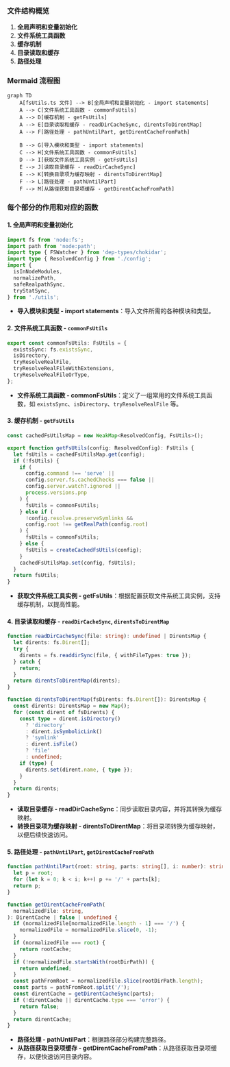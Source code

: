 ### 文件结构概览

1. **全局声明和变量初始化**
2. **文件系统工具函数**
3. **缓存机制**
4. **目录读取和缓存**
5. **路径处理**

### Mermaid 流程图

```mermaid
graph TD
    A[fsUtils.ts 文件] --> B[全局声明和变量初始化 - import statements]
    A --> C[文件系统工具函数 - commonFsUtils]
    A --> D[缓存机制 - getFsUtils]
    A --> E[目录读取和缓存 - readDirCacheSync, direntsToDirentMap]
    A --> F[路径处理 - pathUntilPart, getDirentCacheFromPath]

    B --> G[导入模块和类型 - import statements]
    C --> H[文件系统工具函数 - commonFsUtils]
    D --> I[获取文件系统工具实例 - getFsUtils]
    E --> J[读取目录缓存 - readDirCacheSync]
    E --> K[转换目录项为缓存映射 - direntsToDirentMap]
    F --> L[路径处理 - pathUntilPart]
    F --> M[从路径获取目录项缓存 - getDirentCacheFromPath]
```

### 每个部分的作用和对应的函数

#### 1. 全局声明和变量初始化

```ts
import fs from 'node:fs';
import path from 'node:path';
import type { FSWatcher } from 'dep-types/chokidar';
import type { ResolvedConfig } from './config';
import {
  isInNodeModules,
  normalizePath,
  safeRealpathSync,
  tryStatSync,
} from './utils';
```

- **导入模块和类型 - import statements**：导入文件所需的各种模块和类型。

#### 2. 文件系统工具函数 - `commonFsUtils`

```ts
export const commonFsUtils: FsUtils = {
  existsSync: fs.existsSync,
  isDirectory,
  tryResolveRealFile,
  tryResolveRealFileWithExtensions,
  tryResolveRealFileOrType,
};
```

- **文件系统工具函数 - commonFsUtils**：定义了一组常用的文件系统工具函数，如 `existsSync`、`isDirectory`、`tryResolveRealFile` 等。

#### 3. 缓存机制 - `getFsUtils`

```ts
const cachedFsUtilsMap = new WeakMap<ResolvedConfig, FsUtils>();

export function getFsUtils(config: ResolvedConfig): FsUtils {
  let fsUtils = cachedFsUtilsMap.get(config);
  if (!fsUtils) {
    if (
      config.command !== 'serve' ||
      config.server.fs.cachedChecks === false ||
      config.server.watch?.ignored ||
      process.versions.pnp
    ) {
      fsUtils = commonFsUtils;
    } else if (
      !config.resolve.preserveSymlinks &&
      config.root !== getRealPath(config.root)
    ) {
      fsUtils = commonFsUtils;
    } else {
      fsUtils = createCachedFsUtils(config);
    }
    cachedFsUtilsMap.set(config, fsUtils);
  }
  return fsUtils;
}
```

- **获取文件系统工具实例 - getFsUtils**：根据配置获取文件系统工具实例，支持缓存机制，以提高性能。

#### 4. 目录读取和缓存 - `readDirCacheSync`, `direntsToDirentMap`

```ts
function readDirCacheSync(file: string): undefined | DirentsMap {
  let dirents: fs.Dirent[];
  try {
    dirents = fs.readdirSync(file, { withFileTypes: true });
  } catch {
    return;
  }
  return direntsToDirentMap(dirents);
}

function direntsToDirentMap(fsDirents: fs.Dirent[]): DirentsMap {
  const dirents: DirentsMap = new Map();
  for (const dirent of fsDirents) {
    const type = dirent.isDirectory()
      ? 'directory'
      : dirent.isSymbolicLink()
      ? 'symlink'
      : dirent.isFile()
      ? 'file'
      : undefined;
    if (type) {
      dirents.set(dirent.name, { type });
    }
  }
  return dirents;
}
```

- **读取目录缓存 - readDirCacheSync**：同步读取目录内容，并将其转换为缓存映射。
- **转换目录项为缓存映射 - direntsToDirentMap**：将目录项转换为缓存映射，以便后续快速访问。

#### 5. 路径处理 - `pathUntilPart`, `getDirentCacheFromPath`

```ts
function pathUntilPart(root: string, parts: string[], i: number): string {
  let p = root;
  for (let k = 0; k < i; k++) p += '/' + parts[k];
  return p;
}

function getDirentCacheFromPath(
  normalizedFile: string,
): DirentCache | false | undefined {
  if (normalizedFile[normalizedFile.length - 1] === '/') {
    normalizedFile = normalizedFile.slice(0, -1);
  }
  if (normalizedFile === root) {
    return rootCache;
  }
  if (!normalizedFile.startsWith(rootDirPath)) {
    return undefined;
  }
  const pathFromRoot = normalizedFile.slice(rootDirPath.length);
  const parts = pathFromRoot.split('/');
  const direntCache = getDirentCacheSync(parts);
  if (!direntCache || direntCache.type === 'error') {
    return false;
  }
  return direntCache;
}
```

- **路径处理 - pathUntilPart**：根据路径部分构建完整路径。
- **从路径获取目录项缓存 - getDirentCacheFromPath**：从路径获取目录项缓存，以便快速访问目录内容。
